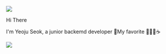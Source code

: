 <img src="https://capsule-render.vercel.app/api?type=wave&color=fcccdd&height=300&section=header&text=hello%20I'm YEOJU&fontSize=90&"/>

<p align="text-align: center;">
Hi There

I'm Yeoju Seok, a junior backemd developer
🌱My favorite 🧘‍♀️🎼☕️
</p>


<img src="https://capsule-render.vercel.app/api?type=wave&color=fcccdd&height=150&section=footer&fontSize=90&"/>

